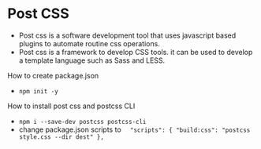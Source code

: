 # Post CSS

- Post css is a software development tool that uses javascript based plugins to automate routine css operations.
- Post css is a framework to develop CSS tools. it can be used to develop a template language such as Sass and LESS.

How to create package.json

- `npm init -y`

How to install post css and postcss CLI

- `npm i --save-dev postcss postcss-cli`
- change package.json scripts to
  `  "scripts": {
    "build:css": "postcss style.css --dir dest"
  },`
